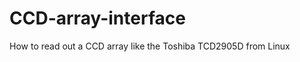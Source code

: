 CCD-array-interface
===================

How to read out a CCD array like the Toshiba TCD2905D from Linux